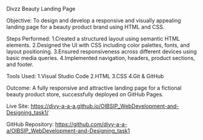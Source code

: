 Divzz Beauty Landing Page

Objective:
To design and develop a responsive and visually appealing landing page for a beauty product brand using HTML and CSS.

Steps Performed:
1.Created a structured layout using semantic HTML elements.
2.Designed the UI with CSS including color palettes, fonts, and layout positioning.
3.Ensured responsiveness across different devices using basic media queries.
4.Implemented navigation, headers, product sections, and footer.

Tools Used:
1.Visual Studio Code
2.HTML
3.CSS
4.Git & GitHub

Outcome:
A fully responsive and attractive landing page for a fictional beauty product store, successfully deployed on GitHub Pages.

Live Site:
https://divy-a-a-a.github.io/OIBSIP_WebDevelopment-and-Designing_task1/

GitHub Repository:
https://github.com/divy-a-a-a/OIBSIP_WebDevelopment-and-Designing_task1
